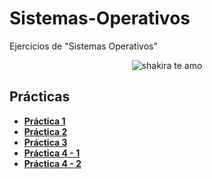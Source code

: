 # Sistemas-Operativos
Ejercicios de "Sistemas Operativos"
<p align="center">
  <img src= "https://i.pinimg.com/736x/61/e7/8b/61e78b38b7ba772166c4927d56dbb27f.jpg" alt = "shakira te amo"/>
</p>

## Prácticas
* [**Práctica 1**](https://github.com/agusrnfr/Sistemas-Operativos/blob/main/Practicas/Practica%201/Practica%201.pdf)
* [**Práctica 2**](https://github.com/agusrnfr/Sistemas-Operativos/blob/main/Practicas/Practica%202/Practica%202.pdf)
* [**Práctica 3**](https://github.com/agusrnfr/Sistemas-Operativos/blob/main/Practicas/Practica%203/Practica%203.pdf)
* [**Práctica 4 - 1**](https://github.com/agusrnfr/Sistemas-Operativos/blob/main/Practicas/Practica%204/Practica%204_1.pdf)
* [**Práctica 4 - 2**](https://github.com/agusrnfr/Sistemas-Operativos/blob/main/Practicas/Practica%204/Practica%204_2.pdf)
